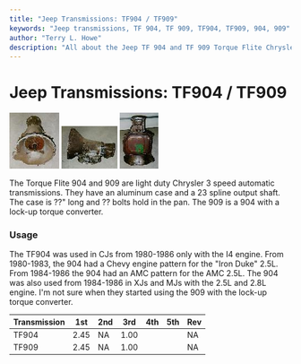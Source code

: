 ```yaml
---
title: "Jeep Transmissions: TF904 / TF909"
keywords: "Jeep transmissions, TF 904, TF 909, TF904, TF909, 904, 909"
author: "Terry L. Howe"
description: "All about the Jeep TF 904 and TF 909 Torque Flite Chrysler transmission."
---
```


# Jeep Transmissions: TF904 / TF909

[![TF 904 front](/trans/tf904f_.jpg)](/trans/tf904f.jpg)
[![TF 904 side](/trans/tf904s_.jpg)](/trans/tf904s.jpg)
[![TF 904 bottom](/trans/tf904b_.jpg)](/trans/tf904b.jpg)

The Torque Flite 904 and 909 are light duty Chrysler 3 speed automatic
transmissions.  They have an aluminum case and a 23 spline
output shaft.  The case is ??" long and ?? bolts hold in the pan.
The 909 is a 904 with a lock-up torque converter.

### Usage

The TF904 was used in CJs from 1980-1986 only with the I4 engine.
From 1980-1983, the 904 had a Chevy engine pattern for the "Iron
Duke" 2.5L.  From 1984-1986 the 904 had an AMC pattern for the
AMC 2.5L.  The 904 was also used from 1984-1986 in XJs and MJs with
the 2.5L and 2.8L engine.  I'm not sure when they started using
the 909 with the lock-up torque converter.

| Transmission | 1st | 2nd | 3rd | 4th | 5th | Rev |
| --- | --- | --- | --- | --- | --- | --- |
| TF904 | 2.45 | NA | 1.00 |  |  | NA |
| TF909 | 2.45 | NA | 1.00 |  |  | NA |